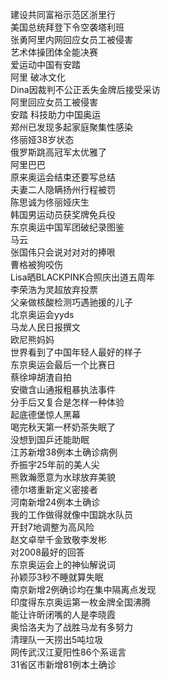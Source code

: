 建设共同富裕示范区浙里行  
美国总统拜登下令空袭塔利班  
张勇阿里内网回应女员工被侵害  
艺术体操团体全能决赛  
爱运动中国有安踏  
阿里 破冰文化  
Dina因裁判不公正丢失金牌后接受采访  
阿里回应女员工被侵害  
安踏 科技助力中国奥运  
郑州已发现多起家庭聚集性感染  
佟丽娅38岁状态  
俄罗斯跳高冠军太优雅了  
阿里巴巴  
原来奥运会结束还要写总结  
夫妻二人隐瞒扬州行程被罚  
陈思诚为佟丽娅庆生  
韩国男运动员获奖牌免兵役  
东京奥运中国军团破纪录图鉴  
马云  
张国伟只会说对对对的捧哏  
曹格被狗咬伤  
Lisa晒BLACKPINK合照庆出道五周年  
李荣浩为灵超放弃投票  
父亲做核酸检测巧遇驰援的儿子  
北京奥运会yyds  
马龙人民日报撰文  
欧尼熊妈妈  
世界看到了中国年轻人最好的样子  
东京奥运会最后一个比赛日  
蔡徐坤胡渣自拍  
安徽含山通报粗暴执法事件  
分手后又复合是怎样一种体验  
起底德堡惊人黑幕  
喝完秋天第一杯奶茶失眠了  
没想到国乒还能助眠  
江苏新增38例本土确诊病例  
乔振宇25年前的美人尖  
熊敦瀚愿意为水球放弃美貌  
德尔塔重新定义密接者  
河南新增24例本土确诊  
我的工作做得就像中国跳水队员  
开封7地调整为高风险  
赵文卓举千金致敬李发彬  
对2008最好的回答  
东京奥运会上的神仙解说词  
孙颖莎3秒不睡就算失眠  
南京新增2例确诊均在集中隔离点发现  
印度得东京奥运第一枚金牌全国沸腾  
能让许昕闭嘴的人是李晓霞  
奥恰洛夫为了战胜马龙有多努力  
清理队一天捞出5吨垃圾  
网传武汉江夏阳性86个系谣言  
31省区市新增81例本土确诊  
